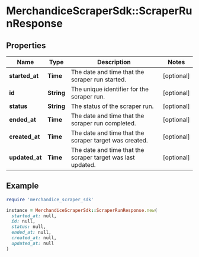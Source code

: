 # MerchandiceScraperSdk::ScraperRunResponse

## Properties

| Name | Type | Description | Notes |
| ---- | ---- | ----------- | ----- |
| **started_at** | **Time** | The date and time that the scraper run started. | [optional] |
| **id** | **String** | The unique identifier for the scraper run. | [optional] |
| **status** | **String** | The status of the scraper run. | [optional] |
| **ended_at** | **Time** | The date and time that the scraper run completed. | [optional] |
| **created_at** | **Time** | The date and time that the scraper target was created. | [optional] |
| **updated_at** | **Time** | The date and time that the scraper target was last updated. | [optional] |

## Example

```ruby
require 'merchandice_scraper_sdk'

instance = MerchandiceScraperSdk::ScraperRunResponse.new(
  started_at: null,
  id: null,
  status: null,
  ended_at: null,
  created_at: null,
  updated_at: null
)
```

